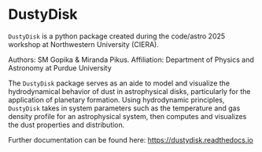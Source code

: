 # DustyDisk
```DustyDisk``` is a python package created during the code/astro 2025 workshop at Northwestern University (CIERA). 

Authors: SM Gopika & Miranda Pikus. Affiliation: Department of Physics and Astronomy at Purdue University

The ```DustyDisk``` package serves as an aide to model and visualize the hydrodynamical behavior of dust in astrophysical disks, particularly for the application of planetary formation. Using hydrodynamic principles, ```DustyDisk``` takes in system parameters such as the temperature and gas density profile for an astrophysical system, then computes and visualizes the dust properties and distribution.

Further documentation can be found here: https://dustydisk.readthedocs.io
